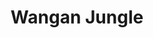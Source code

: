--- 
title: "Wangan Jungle"
publishdate: "2019-3-16T16:48:46+02:00"
src: "https://365manga.net/manga/wangan-jungle"
image: "https://data.365manga.net/images/thumbnails/24634-wangan-jungle.jpg"
description: "Compilation of 3 short stories: 1) Wangan Jungle 2) Pineapple 3 3) Jungle Box"
---